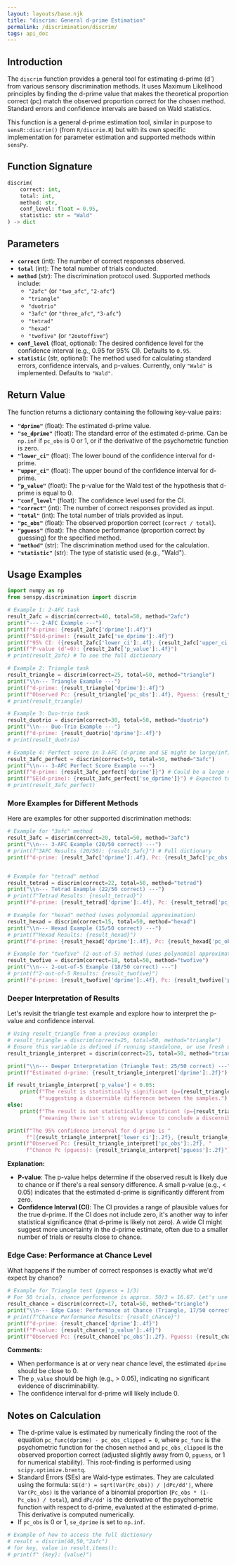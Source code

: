 ```yaml
---
layout: layouts/base.njk
title: "discrim: General d-prime Estimation"
permalink: /discrimination/discrim/
tags: api_doc
---
```


## Introduction

The `discrim` function provides a general tool for estimating d-prime (d') from various sensory discrimination methods. It uses Maximum Likelihood principles by finding the d-prime value that makes the theoretical proportion correct (pc) match the observed proportion correct for the chosen method. Standard errors and confidence intervals are based on Wald statistics.

This function is a general d-prime estimation tool, similar in purpose to `sensR::discrim()` (from `R/discrim.R`) but with its own specific implementation for parameter estimation and supported methods within `sensPy`.

## Function Signature

```python
discrim(
    correct: int, 
    total: int, 
    method: str, 
    conf_level: float = 0.95, 
    statistic: str = "Wald"
) -> dict
```

## Parameters

*   **`correct`** (int): The number of correct responses observed.
*   **`total`** (int): The total number of trials conducted.
*   **`method`** (str): The discrimination protocol used. Supported methods include:
    *   `"2afc"` (or `"two_afc"`, `"2-afc"`)
    *   `"triangle"`
    *   `"duotrio"`
    *   `"3afc"` (or `"three_afc"`, `"3-afc"`)
    *   `"tetrad"`
    *   `"hexad"`
    *   `"twofive"` (or `"2outoffive"`)
*   **`conf_level`** (float, optional): The desired confidence level for the confidence interval (e.g., 0.95 for 95% CI). Defaults to `0.95`.
*   **`statistic`** (str, optional): The method used for calculating standard errors, confidence intervals, and p-values. Currently, only `"Wald"` is implemented. Defaults to `"Wald"`.

## Return Value

The function returns a dictionary containing the following key-value pairs:

*   **`"dprime"`** (float): The estimated d-prime value.
*   **`"se_dprime"`** (float): The standard error of the estimated d-prime. Can be `np.inf` if `pc_obs` is 0 or 1, or if the derivative of the psychometric function is zero.
*   **`"lower_ci"`** (float): The lower bound of the confidence interval for d-prime.
*   **`"upper_ci"`** (float): The upper bound of the confidence interval for d-prime.
*   **`"p_value"`** (float): The p-value for the Wald test of the hypothesis that d-prime is equal to 0.
*   **`"conf_level"`** (float): The confidence level used for the CI.
*   **`"correct"`** (int): The number of correct responses provided as input.
*   **`"total"`** (int): The total number of trials provided as input.
*   **`"pc_obs"`** (float): The observed proportion correct (`correct / total`).
*   **`"pguess"`** (float): The chance performance (proportion correct by guessing) for the specified method.
*   **`"method"`** (str): The discrimination method used for the calculation.
*   **`"statistic"`** (str): The type of statistic used (e.g., "Wald").

## Usage Examples

```python
import numpy as np
from senspy.discrimination import discrim

# Example 1: 2-AFC task
result_2afc = discrim(correct=40, total=50, method="2afc")
print("--- 2-AFC Example ---")
print(f"d-prime: {result_2afc['dprime']:.4f}")
print(f"SE(d-prime): {result_2afc['se_dprime']:.4f}")
print(f"95% CI: ({result_2afc['lower_ci']:.4f}, {result_2afc['upper_ci']:.4f})")
print(f"P-value (d'=0): {result_2afc['p_value']:.4f}")
# print(result_2afc) # To see the full dictionary

# Example 2: Triangle task
result_triangle = discrim(correct=25, total=50, method="triangle")
print("\\n--- Triangle Example ---")
print(f"d-prime: {result_triangle['dprime']:.4f}")
print(f"Observed Pc: {result_triangle['pc_obs']:.4f}, Pguess: {result_triangle['pguess']:.4f}")
# print(result_triangle)

# Example 3: Duo-trio task
result_duotrio = discrim(correct=30, total=50, method="duotrio")
print("\\n--- Duo-Trio Example ---")
print(f"d-prime: {result_duotrio['dprime']:.4f}")
# print(result_duotrio)

# Example 4: Perfect score in 3-AFC (d-prime and SE might be large/inf)
result_3afc_perfect = discrim(correct=50, total=50, method="3afc")
print("\\n--- 3-AFC Perfect Score Example ---")
print(f"d-prime: {result_3afc_perfect['dprime']}") # Could be a large number or inf
print(f"SE(d-prime): {result_3afc_perfect['se_dprime']}") # Expected to be np.inf
# print(result_3afc_perfect)
```

### More Examples for Different Methods

Here are examples for other supported discrimination methods:

```python
# Example for "3afc" method
result_3afc = discrim(correct=20, total=50, method="3afc")
print("\\n--- 3-AFC Example (20/50 correct) ---")
# print(f"3AFC Results (20/50): {result_3afc}") # Full dictionary
print(f"d-prime: {result_3afc['dprime']:.4f}, Pc: {result_3afc['pc_obs']:.2f}, Pguess: {result_3afc['pguess']:.2f}")


# Example for "tetrad" method
result_tetrad = discrim(correct=22, total=50, method="tetrad")
print("\\n--- Tetrad Example (22/50 correct) ---")
# print(f"Tetrad Results: {result_tetrad}")
print(f"d-prime: {result_tetrad['dprime']:.4f}, Pc: {result_tetrad['pc_obs']:.2f}, Pguess: {result_tetrad['pguess']:.2f}")

# Example for "hexad" method (uses polynomial approximation)
result_hexad = discrim(correct=15, total=50, method="hexad")
print("\\n--- Hexad Example (15/50 correct) ---")
# print(f"Hexad Results: {result_hexad}")
print(f"d-prime: {result_hexad['dprime']:.4f}, Pc: {result_hexad['pc_obs']:.2f}, Pguess: {result_hexad['pguess']:.2f}")

# Example for "twofive" (2-out-of-5) method (uses polynomial approximation)
result_twofive = discrim(correct=18, total=50, method="twofive")
print("\\n--- 2-out-of-5 Example (18/50 correct) ---")
# print(f"2-out-of-5 Results: {result_twofive}")
print(f"d-prime: {result_twofive['dprime']:.4f}, Pc: {result_twofive['pc_obs']:.2f}, Pguess: {result_twofive['pguess']:.2f}")
```

### Deeper Interpretation of Results

Let's revisit the triangle test example and explore how to interpret the p-value and confidence interval.

```python
# Using result_triangle from a previous example:
# result_triangle = discrim(correct=25, total=50, method="triangle") 
# Ensure this variable is defined if running standalone, or use fresh data:
result_triangle_interpret = discrim(correct=25, total=50, method="triangle")

print("\\n--- Deeper Interpretation (Triangle Test: 25/50 correct) ---")
print(f"Estimated d-prime: {result_triangle_interpret['dprime']:.2f}")

if result_triangle_interpret['p_value'] < 0.05:
    print(f"The result is statistically significant (p={result_triangle_interpret['p_value']:.3f}), "
          f"suggesting a discernible difference between the samples.")
else:
    print(f"The result is not statistically significant (p={result_triangle_interpret['p_value']:.3f}), "
          f"meaning there isn't strong evidence to conclude a discernible difference based on this test.")

print(f"The 95% confidence interval for d-prime is "
      f"[{result_triangle_interpret['lower_ci']:.2f}, {result_triangle_interpret['upper_ci']:.2f}].")
print(f"Observed Pc: {result_triangle_interpret['pc_obs']:.2f}, "
      f"Chance Pc (pguess): {result_triangle_interpret['pguess']:.2f}")
```

**Explanation:**
*   **P-value**: The p-value helps determine if the observed result is likely due to chance or if there's a real sensory difference. A small p-value (e.g., < 0.05) indicates that the estimated d-prime is significantly different from zero.
*   **Confidence Interval (CI)**: The CI provides a range of plausible values for the true d-prime. If the CI does not include zero, it's another way to infer statistical significance (that d-prime is likely not zero). A wide CI might suggest more uncertainty in the d-prime estimate, often due to a smaller number of trials or results close to chance.

### Edge Case: Performance at Chance Level

What happens if the number of correct responses is exactly what we'd expect by chance?

```python
# Example for Triangle test (pguess = 1/3)
# For 50 trials, chance performance is approx. 50/3 = 16.67. Let's use 17.
result_chance = discrim(correct=17, total=50, method="triangle")
print("\\n--- Edge Case: Performance at Chance (Triangle, 17/50 correct) ---")
# print(f"Chance Performance Results: {result_chance}")
print(f"d-prime: {result_chance['dprime']:.4f}")
print(f"P-value: {result_chance['p_value']:.4f}")
print(f"Observed Pc: {result_chance['pc_obs']:.2f}, Pguess: {result_chance['pguess']:.2f}")
```
**Comments:**
*   When performance is at or very near chance level, the estimated `dprime` should be close to 0.
*   The `p_value` should be high (e.g., > 0.05), indicating no significant evidence of discriminability.
*   The confidence interval for d-prime will likely include 0.

## Notes on Calculation

*   The d-prime value is estimated by numerically finding the root of the equation `pc_func(dprime) - pc_obs_clipped = 0`, where `pc_func` is the psychometric function for the chosen `method` and `pc_obs_clipped` is the observed proportion correct (adjusted slightly away from 0, `pguess`, or 1 for numerical stability). This root-finding is performed using `scipy.optimize.brentq`.
*   Standard Errors (SEs) are Wald-type estimates. They are calculated using the formula: `SE(d') = sqrt(Var(Pc_obs)) / |dPc/dd'|`, where `Var(Pc_obs)` is the variance of a binomial proportion (`Pc_obs * (1-Pc_obs) / total`), and `dPc/dd'` is the derivative of the psychometric function with respect to d-prime, evaluated at the estimated d-prime. This derivative is computed numerically.
*   If `pc_obs` is 0 or 1, `se_dprime` is set to `np.inf`.

```python
# Example of how to access the full dictionary
# result = discrim(40,50,"2afc")
# for key, value in result.items():
# print(f" {key}: {value}")
```

